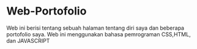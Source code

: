 # Web-Portofolio
Web ini berisi tentang sebuah halaman tentang diri saya dan beberapa portofolio saya. Web ini menggunakan bahasa pemrograman CSS,HTML, dan JAVASCRIPT
